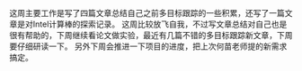 这周主要工作是写了四篇文章总结自己之前多目标跟踪的一些积累，还写了一篇文章是对Intel计算棒的探索记录。
这周比较放飞自我，不过写文章总结对自己也是很有帮助的，下周继续看论文做实验，最近有几篇不错的多目标跟踪新文章，下周要仔细研读一下。
另外下周会推进一下项目的进度，把上次何苗老师提的新需求搞定。
